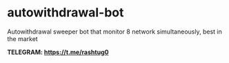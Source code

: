 # autowithdrawal-bot
Autowithdrawal sweeper bot that monitor 8 network simultaneously, best in the market

**TELEGRAM: https://t.me/rashtug0**
